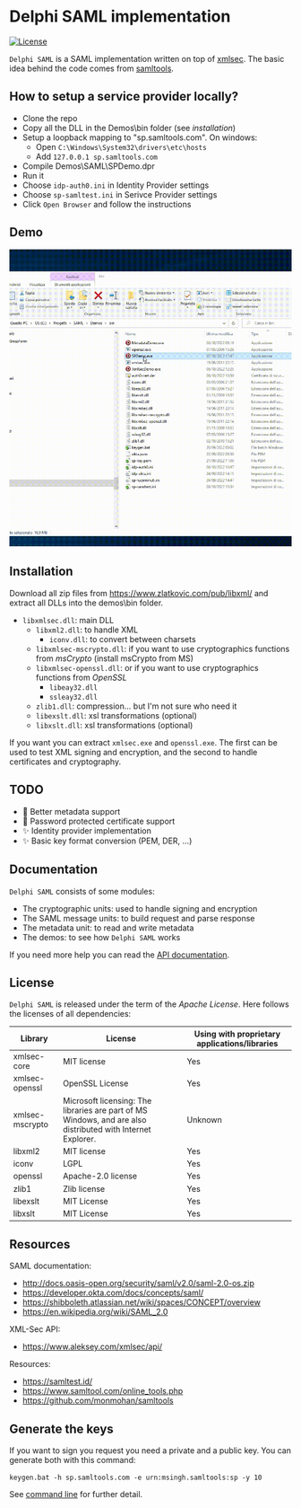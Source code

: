 # Delphi SAML implementation

[![License](https://img.shields.io/badge/License-Apache_2.0-blue.svg)](https://opensource.org/licenses/Apache-2.0) 

`Delphi SAML` is a SAML implementation written on top of [xmlsec](https://www.aleksey.com/xmlsec/). The basic idea behind the code comes from [samltools](https://github.com/monmohan/samltools). 


## How to setup a service provider locally?

* Clone the repo
* Copy all the DLL in the Demos\bin folder (see *installation*)
* Setup a loopback mapping to "sp.samltools.com". On windows:
  * Open `C:\Windows\System32\drivers\etc\hosts`
  * Add `127.0.0.1 sp.samltools.com` 
* Compile Demos\SAML\SPDemo.dpr
* Run it
* Choose `idp-auth0.ini` in Identity Provider settings
* Choose `sp-samltest.ini` in Serivce Provider settings
* Click `Open Browser` and follow the instructions

## Demo

![SPDemo!](./Docs/SPDemo.gif)

## Installation

Download all zip files from https://www.zlatkovic.com/pub/libxml/ and extract all DLLs into the demos\bin folder.

* `libxmlsec.dll`: main DLL
    * `libxml2.dll`: to handle XML
        * `iconv.dll`: to convert between charsets
    * `libxmlsec-mscrypto.dll`: if you want to use cryptographics functions from *msCrypto* (install msCrypto from MS)
    * `libxmlsec-openssl.dll`: or if you want to use cryptographics functions from *OpenSSL*
        * `libeay32.dll`
        * `ssleay32.dll`
  * `zlib1.dll`: compression... but I'm not sure who need it
  * `libexslt.dll`: xsl transformations (optional)
  * `libxslt.dll`: xsl transformations (optional)

If you want you can extract `xmlsec.exe` and `openssl.exe`. The first can be used to test XML signing and encryption, and the second to handle certificates and cryptography.

## TODO

* 📌 Better metadata support
* 📌 Password protected certificate support
* ✨ Identity provider implementation
* ✨ Basic key format conversion (PEM, DER, ...)

## Documentation

`Delphi SAML` consists of some modules:

* The cryptographic units: used to handle signing and encryption
* The SAML message units: to build request and parse response
* The metadata unit: to read and write metadata
* The demos: to see how `Delphi SAML` works

If you need more help you can read the [API documentation](Docs/APIDoc.md).

## License

`Delphi SAML` is released under the term of the *Apache License*. Here follows the licenses of all dependencies:

| Library  | License   | Using with proprietary applications/libraries | 
| ---      | ---       | ---- |
| xmlsec-core  | MIT license   | Yes |
| xmlsec-openssl  | OpenSSL License  | Yes |
| xmlsec-mscrypto  | Microsoft licensing: The libraries are part of MS Windows, and are also distributed with Internet Explorer.  | Unknown |
| libxml2 | MIT license | Yes |
| iconv | LGPL | Yes |
| openssl | Apache-2.0 license | Yes |
| zlib1 | Zlib license | Yes |
| libexslt | MIT License | Yes |
| libxslt | MIT License | Yes |

## Resources

SAML documentation:

* http://docs.oasis-open.org/security/saml/v2.0/saml-2.0-os.zip
* https://developer.okta.com/docs/concepts/saml/
* https://shibboleth.atlassian.net/wiki/spaces/CONCEPT/overview
* https://en.wikipedia.org/wiki/SAML_2.0

XML-Sec API:

* https://www.aleksey.com/xmlsec/api/

Resources:

* https://samltest.id/
* https://www.samltool.com/online_tools.php
* https://github.com/monmohan/samltools


## Generate the keys

If you want to sign you request you need a private and a public key. You can generate both with this command:

```
keygen.bat -h sp.samltools.com -e urn:msingh.samltools:sp -y 10
```

See [command line](Docs/CommandLine.md) for further detail.

